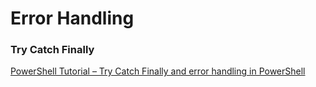 # Error Handling

### Try Catch Finally

[PowerShell Tutorial – Try Catch Finally and error handling in PowerShell](http://www.vexasoft.com/blogs/powershell/7255220-powershell-tutorial-try-catch-finally-and-error-handling-in-powershell)

